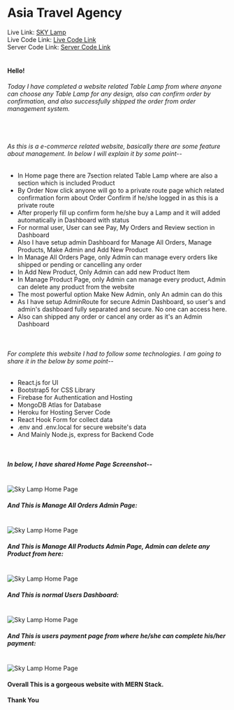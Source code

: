 # Asia Travel Agency

Live Link: <a href="https://sky-lamp.web.app/">SKY Lamp</a><br/>
Live Code Link: <a href="https://github.com/programming-hero-web-course-4/niche-website-client-side-Abdullah-Al-Akash">Live Code Link</a><br/>
Server Code Link: <a href="https://github.com/programming-hero-web-course-4/niche-website-server-side-Abdullah-Al-Akash">Server Code Link</a>
<br>
<br>
<h4>Hello!</h4>
<h6>Today I have completed a website related Table Lamp from where anyone can choose any Table Lamp for any
        design, also can confirm order by confirmation, and also successfully shipped the order from order management system.</h6>
<br>
<h6>As this is a e-commerce related website, basically there are some feature about management. In below I will
        explain it by some point--</h6>
<ul>
        <li>
                In Home page there are 7section related Table Lamp where are also a section which is included
                Product
        </li>
        <li>
                By Order Now click anyone will go to a private route page which related confirmation form about Order Confirm
                if he/she logged in as this is a private route
        </li>
        <li>
                After properly fill up confirm form he/she buy a Lamp and it will added automatically in Dashboard with status
        </li>
        <li>
                For normal user, User can see Pay, My Orders and Review section in Dashboard
        </li>
        <li>
                Also I have setup admin Dashboard for Manage All Orders, Manage Products, Make Admin and Add New Product
        </li>
        <li>
                In Manage All Orders Page, only Admin can manage every orders like shipped or pending or cancelling any order
        </li>
        <li>
                In Add New Product, Only Admin can add new Product Item
        </li>
        <li>
                In Manage Product Page, only Admin can manage every product, Admin can delete any product from the website
        </li>
        <li>
                The most powerful option Make New Admin, only An admin can do this
        </li>
        <li>
                As I have setup AdminRoute for secure Admin Dashboard, so user's and admin's dashboard fully separated and secure. No one can access here.
        </li>
        <li>
                Also can shipped any order or cancel any order as it's an Admin Dashboard
        </li>
</ul>
<br>
<h6>For complete this website I had to follow some technologies. I am going to share it in the below by some point--
</h6>
<ul>
        <li>
                React.js for UI
        </li>
        <li>
                Bootstrap5 for CSS Library
        </li>
        <li>
                Firebase for Authentication and Hosting
        </li>
        <li>
                MongoDB Atlas for Database
        </li>
        <li>
                Heroku for Hosting Server Code
        </li>
        <li>
                React Hook Form for collect data
        </li>
        <li>
                .env and .env.local for secure website's data
        </li>
        <li>
                And Mainly Node.js, express for Backend Code
        </li>
</ul>
<br>
<h5>In below, I have shared Home Page Screenshot--</h5>
<br>
<img src="https://i.ibb.co/Ydk0x5C/home-page-sky-lamp.png" alt="Sky Lamp Home Page">
<br/>
<h5>And This is Manage All Orders Admin Page:</h5>
<br>
<img src="https://i.ibb.co/q5XdjJp/manage-all-orders.png" alt="Sky Lamp Home Page">
<br>
<h5>And This is Manage All Products Admin Page, Admin can delete any Product from here:</h5>
<br>
<img src="https://i.ibb.co/wwjv0SL/manage-all-products.png" alt="Sky Lamp Home Page">
<br>
<h5>And This is normal Users Dashboard:</h5>
<br>
<img src="https://i.ibb.co/9WSQ1mR/users-order.png" alt="Sky Lamp Home Page">
<br>
<h5>And This is users payment page from where he/she can complete his/her payment:</h5>
<br>
<img src="https://i.ibb.co/jRSXRsT/users-payment.png" alt="Sky Lamp Home Page">
<br>

<h4>Overall This is a gorgeous website with MERN Stack.</h4>
<h4>Thank You</h4> 
